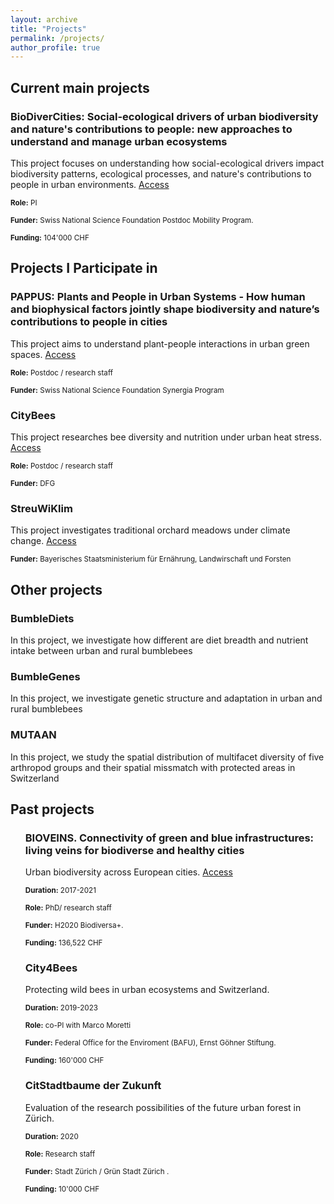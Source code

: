 ```yaml
---
layout: archive
title: "Projects"
permalink: /projects/
author_profile: true
---
```


<h2>Current main projects</h2>

<div class="project-item">
  <h3>BioDiverCities:  Social-ecological drivers of urban biodiversity and nature's contributions to people: new approaches to understand and manage urban ecosystems </h3>
  <p>This project focuses on understanding how social-ecological drivers impact biodiversity patterns, ecological processes, and nature's contributions to people in urban environments. <a href="https://data.snf.ch/grants/grant/217754" class="access-link">Access</a></p>
  <p><span style="font-size: smaller;"><strong>Role:</strong> PI</span></p>
  <p><span style="font-size: smaller;"><strong>Funder:</strong> Swiss National Science Foundation Postdoc Mobility Program.</span></p>
  <p><span style="font-size: smaller;"><strong>Funding:</strong> 104'000 CHF</span></p>
</div>

<h2>Projects I Participate in</h2>
<div class="project-item">
  <h3>PAPPUS: Plants and People in Urban Systems  - How human and biophysical factors jointly shape biodiversity and nature’s contributions to people in cities </h3>
  <p>This project aims to understand plant-people interactions in urban green spaces. <a href="https://data.snf.ch/grants/grant/213584" class="access-link">Access</a></p>
  <p><span style="font-size: smaller;"><strong>Role:</strong> Postdoc / research staff</span></p>
  <p><span style="font-size: smaller;"><strong>Funder:</strong> Swiss National Science Foundation Synergia Program</span></p>
</div>

<div class="project-item">
  <h3>CityBees</h3>
  <p>This project researches bee diversity and nutrition under urban heat stress. <a href="https://www.streuwiklimprojekt.de/" class="access-link">Access</a></p>
  <p><span style="font-size: smaller;"><strong>Role:</strong> Postdoc / research staff</span></p>
  <p><span style="font-size: smaller;"><strong>Funder:</strong> DFG </span></p>
</div>

<div class="project-item">
  <h3>StreuWiKlim</h3>
  <p>This project investigates traditional orchard meadows under climate change.  <a href="https://www.streuwiklimprojekt.de/" class="access-link">Access</a></p>
  <p><span style="font-size: smaller;"><strong>Funder:</strong> Bayerisches Staatsministerium für Ernährung, Landwirschaft und Forsten</span></p>
</div>


<h2>Other projects</h2>
<div class="project-item">
  <h3>BumbleDiets </h3>
  <p>In this project, we investigate how different are diet breadth and nutrient intake between urban and rural bumblebees</p>
</div>
<div class="project-item">
  <h3>BumbleGenes </h3>
  <p>In this project, we investigate genetic structure and adaptation in urban and rural bumblebees</p>
</div>
<div class="project-item">
  <h3>MUTAAN </h3>
  <p>In this project, we study the spatial distribution of multifacet diversity of five arthropod groups and their spatial missmatch with protected areas in Switzerland</p>
</div>

<h2>Past projects</h2>
<ul>
<h3>BIOVEINS. Connectivity of green and blue infrastructures: living veins for biodiverse and healthy cities </h3>
<p>Urban biodiversity across European cities. <a href="https://data.snf.ch/grants/grant/172467" class="access-link">Access</a></p>
 <p><span style="font-size: smaller;"><strong>Duration:</strong> 2017-2021</span></p>
 <p><span style="font-size: smaller;"><strong>Role:</strong> PhD/ research staff</span></p>
 <p><span style="font-size: smaller;"><strong>Funder:</strong> H2020 Biodiversa+.</span></p>
 <p><span style="font-size: smaller;"><strong>Funding:</strong>  136,522 CHF</span></p>
<h3>City4Bees</h3>
<p>Protecting wild bees in urban ecosystems and Switzerland.</p>
 <p><span style="font-size: smaller;"><strong>Duration:</strong> 2019-2023</span></p>
 <p><span style="font-size: smaller;"><strong>Role:</strong> co-PI with Marco Moretti</span></p>
 <p><span style="font-size: smaller;"><strong>Funder:</strong> Federal Office for the Enviroment (BAFU), Ernst Göhner Stiftung.</span></p>
 <p><span style="font-size: smaller;"><strong>Funding:</strong> 160'000 CHF</span></p>
<h3>CitStadtbaume der Zukunft</h3>
<p> Evaluation of the research possibilities of the future urban forest in Zürich.</p>
 <p><span style="font-size: smaller;"><strong>Duration:</strong> 2020</span></p>
 <p><span style="font-size: smaller;"><strong>Role:</strong> Research staff</span></p>
 <p><span style="font-size: smaller;"><strong>Funder:</strong> Stadt Zürich / Grün Stadt Zürich .</span></p>
 <p><span style="font-size: smaller;"><strong>Funding:</strong> 10'000 CHF</span></p>
  
</ul>